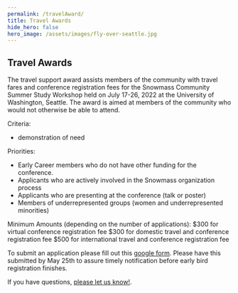 ```yaml
---
permalink: /travelAward/
title: Travel Awards
hide_hero: false
hero_image: /assets/images/fly-over-seattle.jpg
---
```


## Travel Awards

The travel support award assists members of the community with travel fares and conference registration fees for the Snowmass Community Summer Study Workshop held on July 17-26, 2022 at the University of Washington, Seattle. The award is aimed at members of the community who would not otherwise be able to attend. 

Criteria:

* demonstration of need

Priorities:

* Early Career members who do not have other funding for the conference.
* Applicants who are actively involved in the Snowmass organization process
* Applicants who are presenting at the conference (talk or poster)
* Members of underrepresented groups (women and underrepresented minorities)

Minimum Amounts (depending on the number of applications):
$300 for virtual conference registration fee
$300 for domestic travel and conference registration fee
$500 for international travel and conference registration fee

To submit an application please fill out this [google form](https://forms.gle/EtEwoWwPwUWoqLZA6). Please have this submitted by May 25th to assure timely notification before early bird registration finishes.

If you have questions, [please let us know!](mailto:snowmass-loc2022@uw.edu).
